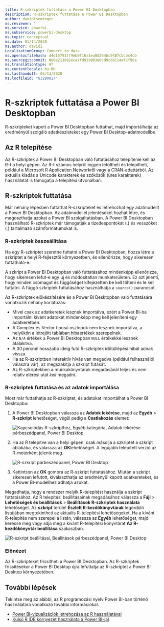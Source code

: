 ```yaml
---
title: R-szkriptek futtatása a Power BI Desktopban
description: R-szkriptek futtatása a Power BI Desktopban
author: davidiseminger
ms.reviewer: ''
ms.service: powerbi
ms.subservice: powerbi-desktop
ms.topic: conceptual
ms.date: 01/14/2020
ms.author: davidi
LocalizationGroup: Connect to data
ms.openlocfilehash: d4d15781ff9eb0f16a1ea8d264bc9487cbcbc4cb
ms.sourcegitcommit: 0e9e211082eca7fd939803e0cd9c6b114af2f90a
ms.translationtype: HT
ms.contentlocale: hu-HU
ms.lasthandoff: 05/13/2020
ms.locfileid: "83290017"
---
```

# <a name="run-r-scripts-in-power-bi-desktop"></a>R-szkriptek futtatása a Power BI Desktopban

R-szkripteket kapott a Power BI Desktopban futtathat, majd importálhatja az eredményül szolgáló adatkészleteket egy Power BI Desktop-adatmodellbe.

## <a name="install-r"></a>Az R telepítése

Az R-szkriptek a Power BI Desktopban való futtatásához telepítenie kell az R-t a helyi gépen. Az R-t számos helyről ingyen letöltheti és telepítheti, például a [Microsoft R Application Networkről](https://mran.revolutionanalytics.com/download/) vagy a [CRAN-adattárból](https://cran.r-project.org/bin/windows/base/). Az aktuális kiadás a Unicode karakterek és szóközök (üres karakterek) használatát is támogatja a telepítési útvonalban.

## <a name="run-r-scripts"></a>R-szkriptek futtatása

Már néhány lépésben futtathat R-szkripteket és létrehozhat egy adatmodellt a Power BI Desktopban. Az adatmodellel jelentéseket hozhat létre, és megoszthatja azokat a Power BI szolgáltatásban. A Power BI Desktopban használható R-szkriptek már támogatják a tizedespontokat (.) és vesszőket (,) tartalmazó számformátumokat is.

### <a name="prepare-an-r-script"></a>R-szkriptek összeállítása

Ha egy R-szkriptet szeretne futtatni a Power BI Desktopban, hozza létre a szkriptet a helyi R-fejlesztői környezetben, és ellenőrizze, hogy sikeresen futtatható-e.

A szkript a Power BI Desktopban való futtatásához mindenképp ellenőrizze, hogy sikeresen lefut-e egy új és módosítatlan munkaterületen. Ez azt jelenti, hogy minden csomagot és függőséget kifejezetten be kell tölteni és le kell futtatni. A függő szkriptek futtatásához használhatja a `source()` parancsot.

Az R-szkriptek előkészítésére és a Power BI Desktopban való futtatására vonatkozik néhány korlátozás:

* Mivel csak az adatkeretek lesznek importálva, ezért a Power BI-ba importálni kívánt adatokat mindenképp meg kell jeleníteni egy adatkeretben.
* A Complex és Vector típusú oszlopok nem lesznek importálva, a helyükön a létrejött táblában hibaértékek szerepelnek.
* Az `N/A` értékek a Power BI Desktopban `NULL` értékekké lesznek átalakítva.
* A 30 percnél hosszabb ideig futó R-szkriptek időtúllépési hibát adnak vissza.
* Ha az R-szkriptben interaktív hívás van megadva (például felhasználói válaszra vár), az megszakítja a szkript futását.
* Az R-szkriptekben a munkakönyvtárak megadásánál teljes és nem relatív elérési utat *kell* megadni.

### <a name="run-your-r-script-and-import-data"></a>R-szkriptek futtatása és az adatok importálása

Most már futtathatja az R-szkriptet, és adatokat importálhat a Power BI Desktopba:

1. A Power BI Desktopban válassza az **Adatok lekérése**, majd az **Egyéb** > **R-szkript** lehetőséget, végül pedig a **Csatlakozás** elemet:

    ![Kapcsolódás R-szkripthez, Egyéb kategória, Adatok lekérése párbeszédpanel, Power BI Desktop](media/desktop-r-scripts/r-scripts-1.png)

2. Ha az R telepítve van a helyi gépen, csak másolja a szkriptet a szkript ablakába, és válassza az **OK**lehetőséget. A legújabb telepített verzió az R-motorként jelenik meg.

    ![R-szkript párbeszédpanel, Power BI Desktop](media/desktop-r-scripts/r-scripts-2.png)

3. Kattintson az **OK** gombra az R-szkript futtatásához. Miután a szkript sikeresen lefutott, kiválaszthatja az eredményül kapott adatkereteket, és a Power BI-modellhez adhatja azokat.

Megadhatja, hogy a rendszer melyik R-telepítést használja a szkript futtatásához. Az R telepítési beállításainak megadásához válassza a **Fájl** > **Lehetőségek és beállítások** > **Beállítások** **R-szkriptek használata** lehetőséget. Az **szkript** terület **Észlelt R-kezdőkönyvtárak** legördülő listájában megtekintheti az aktuális R-telepítési lehetőségeket. Ha a kívánt R-telepítés nem szerepel a listán, válassza az **Egyéb** lehetőséget, majd keresse meg vagy adja meg a kívánt R-telepítési könyvtárat **Az R-kezdőkönyvtár beállítása** szakaszban.

![R-szkript beállításai, Beállítások párbeszédpanel, Power BI Desktop](media/desktop-r-scripts/r-scripts-4.png)

### <a name="refresh"></a>Előnézet

Az R-szkripteket frissítheti a Power BI Desktopban. Az R-szkriptek frissítésekor a Power BI Desktop újra lefuttatja az R-szkriptet a Power BI Desktop környezetében.

## <a name="next-steps"></a>További lépések

Tekintse meg az alábbi, az R programozási nyelv Power BI-ban történő használatára vonatkozó további információkat.

* [Power BI-vizualizációk létrehozása az R használatával](../create-reports/desktop-r-visuals.md)
* [Külső R IDE környezet használata a Power BI-jal](desktop-r-ide.md)
